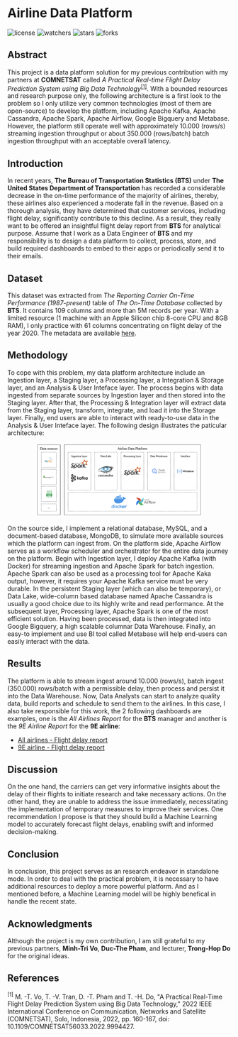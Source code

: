 # Airline Data Platform

![license](https://img.shields.io/github/license/nitsvutt/airline-data-platform)
![watchers](https://img.shields.io/github/watchers/nitsvutt/airline-data-platform)
![stars](https://img.shields.io/github/stars/nitsvutt/airline-data-platform)
![forks](https://img.shields.io/github/forks/nitsvutt/airline-data-platform)

## Abstract

This project is a data platform solution for my previous contribution with my partners at **COMNETSAT** called *A Practical Real-time Flight Delay Prediction System using Big Data Technology*<sup>[[1]](#references)</sup>. With a bounded resources and research purpose only, the following architecture is a first look to the problem so I only utilize very common technologies (most of them are open-source) to develop the platform, including Apache Kafka, Apache Cassandra, Apache Spark, Apache Airflow, Google Bigquery and Metabase. However, the platform still operate well with approximately 10.000 (rows/s) streaming ingestion throughput or about 350.000 (rows/batch) batch ingestion throughput with an acceptable overall latency.

## Introduction

In recent years, **The Bureau of Transportation Statistics (BTS)** under **The United States Department of Transportation** has recorded a considerable decrease in the on-time performance of the majority of airlines, thereby, these airlines also experienced a moderate fall in the revenue. Based on a thorough analysis, they have determined that customer services, including flight delay, significantly contribute to this decline. As a result, they really want to be offered an insightful flight delay report from **BTS** for analytical purpose. Assume that I work as a Data Engineer of **BTS** and my responsibility is to design a data platform to collect, process, store, and build required dashboards to embed to their apps or periodically send it to their emails.

## Dataset

This dataset was extracted from *The Reporting Carrier On-Time Performance (1987-present)* table of *The On-Time Database* collected by **BTS**. It contains 109 columns and more than 5M records per year. With a limited resource (1 machine with an Apple Silicon chip 8-core CPU and 8GB RAM), I only practice with 61 columns concentrating on flight delay of the year 2020. The metadata are available [here](https://github.com/nitsvutt/airline-data-platform/blob/main/extracted-data/metadata/metadata.html).

## Methodology

To cope with this problem, my data platform architecture include an Ingestion layer, a Staging layer, a Processing layer, a Integration & Storage layer, and an Analysis & User Inteface layer. The process begins with data ingested from separate sources by Ingestion layer and then stored into the Staging layer. After that, the Processing & Integration layer will extract data from the Staging layer, transform, integrate, and load it into the Storage layer. Finally, end users are able to interact with ready-to-use data in the Analysis & User Inteface layer. The following design illustrates the paticular architecture:

<p align="center">
  <img src="https://github.com/nitsvutt/airline-data-platform/blob/main/asset/architecture.png" width="75%" title="architecture" alt="architecture">
</p>

On the source side, I implement a relational database, MySQL, and a document-based database, MongoDB, to simulate more available sources which the platform can ingest from. On the platform side, Apache Airflow serves as a workflow scheduler and orchestrator for the entire data journey on the platform. Begin with Ingestion layer, I deploy Apache Kafka (with Docker) for streaming ingestion and Apache Spark for batch ingestion. Apache Spark can also be used as a processing tool for Apache Kaka output, however, it requires your Apache Kafka service must be very durable. In the persistent Staging layer (which can also be temporary), or Data Lake, wide-column based database named Apache Cassandra is usually a good choice due to its highly write and read performance. At the subsequent layer, Processing layer, Apache Spark is one of the most efficient solution. Having been processed, data is then integrated into Google Bigquery, a high scalable columnar Data Warehouse. Finally, an easy-to implement and use BI tool called Metabase will help end-users can easily interact with the data.

## Results

The platform is able to stream ingest around 10.000 (rows/s), batch ingest (350.000) rows/batch with a permissible delay, then process and persist it into the Data Warehouse. Now, Data Analysts can start to analyze quality data, build reports and schedule to send them to the airlines. In this case, I also take responsible for this work, the 2 following dashboards are examples, one is the *All Airlines Report* for the **BTS** manager and another is the *9E Airline Report* for the **9E airline**:
<ul>
  <li>
    <a href="https://www.youtube.com/embed/PNkLthUdQus?autoplay=1&loop=1&playlist=PNkLthUdQus">All airlines - Flight delay report</a>
  </li>
  <li>
    <a href="https://www.youtube.com/embed/SlJLrqRsKXs?autoplay=1&loop=1&playlist=SlJLrqRsKXs">9E airline - Flight delay report</a>
  </li>
</ul>

## Discussion

On the one hand, the carriers can get very informative insights about the delay of their flights to initiate research and take necessary actions. On the other hand, they are unable to address the issue immediately, necessitating the implementation of temporary measures to improve their services. One recommendation I propose is that they should build a Machine Learning model to accurately forecast flight delays, enabling swift and informed decision-making.

## Conclusion

In conclusion, this project serves as an research endeavor in standalone mode. In order to deal with the practical problem, it is necessary to have additional resources to deploy a more powerful platform. And as I mentioned before, a Machine Learning model will be highly benefical in handle the recent state.

## Acknowledgments

Although the project is my own contribution, I am still grateful to my previous partners, **Minh-Tri Vo**, **Duc-The Pham**, and lecturer, **Trong-Hop Do** for the original ideas.

## References

<sup>[1]</sup> M. -T. Vo, T. -V. Tran, D. -T. Pham and T. -H. Do, "A Practical Real-Time Flight Delay Prediction System using Big Data Technology," 2022 IEEE International Conference on Communication, Networks and Satellite (COMNETSAT), Solo, Indonesia, 2022, pp. 160-167, doi: 10.1109/COMNETSAT56033.2022.9994427.
